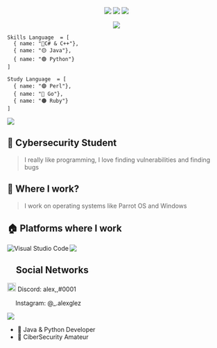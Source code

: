 <div align="center">
  <img src="https://img.shields.io/badge/c-%2300599C.svg?style=for-the-badge&logo=c&logoColor=white">
  <img src="https://img.shields.io/badge/java-%23ED8B00.svg?style=for-the-badge&logo=java&logoColor=white">
  <img src="https://img.shields.io/badge/-Python-98b982?style=for-the-badge&logo=python&logoColor=98b982&labelColor=282828">
  
</div>
</p>

<p>
  <div align="center">
    <img src="https://readme-typing-svg.herokuapp.com?lines=Hello,+I+am+LucidCode">
   </div>
    </p>
    


```
Skills Language  = [
  { name: "🔵C# & C++"},
  { name: "🟡 Java"},
  { name: "🟢 Python"}
]
```

```
Study Language  = [
  { name: "🟣 Perl"},
  { name: "🔴 Go"},
  { name: "🟤 Ruby"}
]
```
  

<a href="https://github.com/LucidCode007"><img src="https://user-images.githubusercontent.com/73097560/115834477-dbab4500-a447-11eb-908a-139a6edaec5c.gif"></a>

## 📐 Cybersecurity Student

>  I really like programming, I love finding vulnerabilities and finding bugs 

## 💼 Where I work?

> I work on operating systems like Parrot OS and Windows

## 🏠 Platforms where I work
<img align="left" alt="Visual Studio Code" src="https://img.shields.io/badge/-Visual%20Studio%20Code-blue?style=for-the-badge&logo=Visual%20Studio%20Code&logoColor=white"/>



<a href="https://github.com/LucidCode007"><img src="https://user-images.githubusercontent.com/73097560/115834477-dbab4500-a447-11eb-908a-139a6edaec5c.gif"></a>

<h2><img src="https://emoji.gg/assets/emoji/1343-arrowright.png" height="15px"> Social Networks </h2>


<p><img src="https://cdn3.emoji.gg/emojis/3318-dripdiscordlogo.gif" height="20px"> Discord: alex,,#0001</p>

<p><img src="https://cdn3.emoji.gg/emojis/8936-instagram-animated.gif" height="15px"> Instagram: @_.alexglez </p>



<a href="https://github.com/LucidCode007"><img src="https://user-images.githubusercontent.com/73097560/115834477-dbab4500-a447-11eb-908a-139a6edaec5c.gif"></a>
  
  
- 🍷 Java & Python Developer
- 🐍 CiberSecurity Amateur
  
